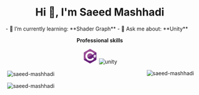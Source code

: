 <h1 align="center">Hi 👋, I'm Saeed Mashhadi</h1> - 🌱 I’m currently learning: **Shader Graph** - 💬 Ask me about: **Unity** <p align="center"> <strong> Professional skills </strong> </p> <p align="center"> <img src="https://raw.githubusercontent.com/devicons/devicon/master/icons/csharp/csharp-original.svg" alt="csharp" width="40" height="40" /> <img src="https://www.vectorlogo.zone/logos/unity3d/unity3d-icon.svg" alt="unity" width="40" height="40" /> </p> <p align="left"> </p> <p><img align="right" src="https://github-readme-stats.vercel.app/api/top-langs?username=saeed-mashhadi&show_icons=true&locale=en&layout=compact" alt="saeed-mashhadi" /></p> <p>&nbsp;<img align="center" src="https://github-readme-stats.vercel.app/api?username=saeed-mashhadi&show_icons=true&locale=en" alt="saeed-mashhadi" /></p>
<p>&nbsp;<img align="center" src="https://github-readme-stats.vercel.app/api/top-langs/?username=saeed-mashhadi&hide_progress=true" alt="saeed-mashhadi" /></p>
